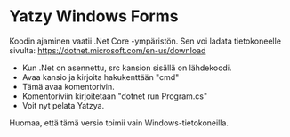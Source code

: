 # Yatzy Windows Forms

Koodin ajaminen vaatii .Net Core -ympäristön. Sen voi ladata tietokoneelle sivulta: https://dotnet.microsoft.com/en-us/download

- Kun .Net on asennettu, src kansion sisällä on lähdekoodi.
- Avaa kansio ja kirjoita hakukenttään "cmd"
- Tämä avaa komentorivin.
- Komentoriviin kirjoitetaan "dotnet run Program.cs"
- Voit nyt pelata Yatzya.

Huomaa, että tämä versio toimii vain Windows-tietokoneilla.

